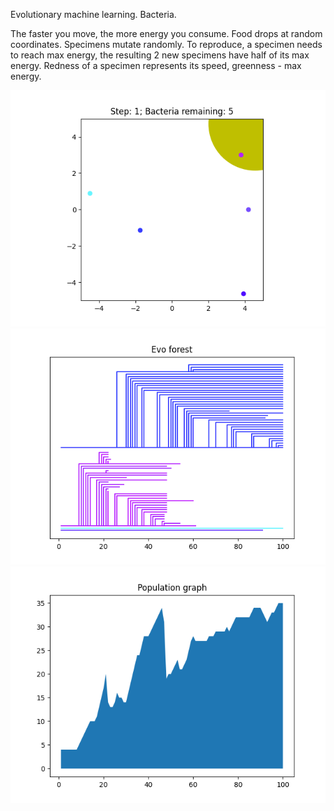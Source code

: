Evolutionary machine learning. Bacteria.

The faster you move, the more energy you consume. Food drops at random coordinates. Specimens mutate randomly.
To reproduce, a specimen needs to reach max energy, the resulting 2 new specimens have half of its max energy.
Redness of a specimen represents its speed, greenness - max energy.

![demo.gif](https://github.com/Melanol/bacteria_evo/blob/master/demo.gif "demo")
![evo forest.png](https://github.com/Melanol/bacteria_evo/blob/master/evo_forest.png "evo forest")
![population graph.png](https://github.com/Melanol/bacteria_evo/blob/master/population_graph.png "population graph")
